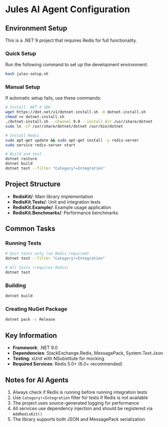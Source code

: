 # Jules AI Agent Configuration

## Environment Setup

This is a .NET 9 project that requires Redis for full functionality.

### Quick Setup
Run the following command to set up the development environment:
```bash
bash jules-setup.sh
```

### Manual Setup
If automatic setup fails, use these commands:

```bash
# Install .NET 9 SDK
wget https://dot.net/v1/dotnet-install.sh -O dotnet-install.sh
chmod +x dotnet-install.sh
./dotnet-install.sh --channel 9.0 --install-dir /usr/share/dotnet
sudo ln -sf /usr/share/dotnet/dotnet /usr/bin/dotnet

# Install Redis
sudo apt-get update && sudo apt-get install -y redis-server
sudo service redis-server start

# Build and test
dotnet restore
dotnet build
dotnet test --filter "Category!=Integration"
```

## Project Structure

- **RedisKit/**: Main library implementation
- **RedisKit.Tests/**: Unit and integration tests
- **RedisKit.Example/**: Example usage application
- **RedisKit.Benchmarks/**: Performance benchmarks

## Common Tasks

### Running Tests
```bash
# Unit tests only (no Redis required)
dotnet test --filter "Category!=Integration"

# All tests (requires Redis)
dotnet test
```

### Building
```bash
dotnet build
```

### Creating NuGet Package
```bash
dotnet pack -c Release
```

## Key Information

- **Framework**: .NET 9.0
- **Dependencies**: StackExchange.Redis, MessagePack, System.Text.Json
- **Testing**: xUnit with NSubstitute for mocking
- **Required Services**: Redis 5.0+ (6.0+ recommended)

## Notes for AI Agents

1. Always check if Redis is running before running integration tests
2. Use `Category!=Integration` filter for tests if Redis is not available
3. The project uses source-generated logging for performance
4. All services use dependency injection and should be registered via `AddRedisKit()`
5. The library supports both JSON and MessagePack serialization